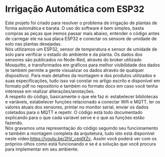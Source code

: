 # Irrigação Automática com ESP32
Este projeto foi criado para resolver o problema de irrigação de plantas de forma automática e barata. O uso do software é bem simples, basta compras as peças que iremos passar mais abaixo, entender o código antes de carregar ele na sua placa ESP32 e conectar os sensore de umidade de solo nas plantas desejadas.<br />
Nós utilizamos um ESP32, sensor de temperatura e sensor de umidade de solo para verificar o estado do ambiente e da planta. Os dados dos sensores são publicados no Node-Red, através do broker utilizado Mosquitto, e transformados em gráficos para melhor visibilidade dos dados (e também permite a gente visiualizar os dados através de qualquer dispositivo). Para mais detalhes da montagem e dos produtos utilizados e suas especificações, tudo isso vai constar no artigo escrito e disponível em formato pdf no repositório e também no formato docx em caso você tenha interesse em realizar alterações/anotações. <br />
A respeito do código, basicamente o que ele faz é: estabelecer bibliotecas e variáveis, estabelecer funções relacionado a conectar Wifi e MQTT, ler os valores atuais dos sensores, printar no monitor serial, enviar os dados coletados para o MQTT e repetir. O código está todo documentado explicando para o que cada variável serve e o que as funções estão fazendo.<br /> 
Nós gravamos uma representação do código seguindo seu funcionamento e também a montagem completa da arquitetura, tudo isto está disponível neste vídeo:https://youtu.be/2hV_ceqlXZc. Assim você poderá ver com os próprios olhos como está funcionando e se é a solução que você procura para implementar em seu ambiente.
